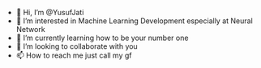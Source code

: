 - 👋 Hi, I’m @YusufJati
- 👀 I’m interested in Machine Learning Development especially at Neural Network
- 🌱 I’m currently learning how to be your number one
- 💞️ I’m looking to collaborate with you
- 📫 How to reach me just call my gf

<!---
YusufJati/YusufJati is a ✨ special ✨ repository because its `README.md` (this file) appears on your GitHub profile.
You can click the Preview link to take a look at your changes.
--->
